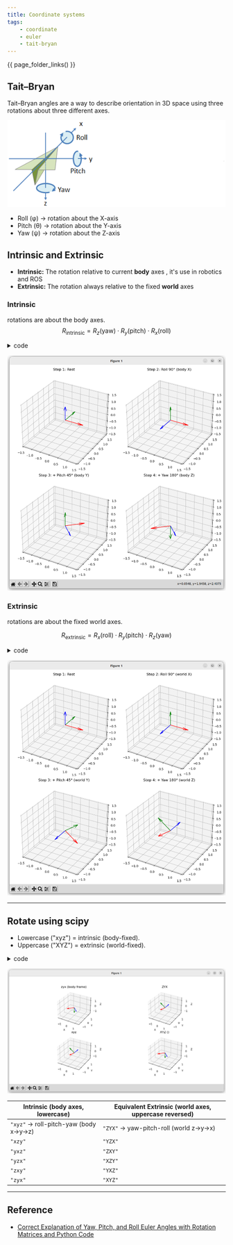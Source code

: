 ```yaml
---
title: Coordinate systems
tags:
    - coordinate
    - euler
    - tait-bryan
---
```


{{ page_folder_links() }}

## Tait–Bryan
Tait–Bryan angles are a way to describe orientation in 3D space using three rotations about three different axes.

![alt text](images/rpy.png)

- Roll (φ) → rotation about the X-axis
- Pitch (θ) → rotation about the Y-axis
- Yaw (ψ) → rotation about the Z-axis



## Intrinsic and Extrinsic

- **Intrinsic:** The rotation relative to current **body** axes , it's use in robotics and ROS
- **Extrinsic:** The rotation always relative to the fixed **world** axes

### Intrinsic
rotations are about the body axes.
$$R_{\text{intrinsic}} = R_z(\text{yaw}) \cdot R_y(\text{pitch}) \cdot R_x(\text{roll})$$

<details>
    <summary>code</summary>

```python
--8<-- "docs/Robotics/math/coordinate_system/code/intrinsic_rotation_step.py"
```
</details>


![alt text](images/intrinsic.png)


### Extrinsic
rotations are about the fixed world axes.

$$R_{\text{extrinsic}} = R_x(\text{roll}) \cdot R_y(\text{pitch}) \cdot R_z(\text{yaw})$$

<details>
    <summary>code</summary>

```python
--8<-- "docs/Robotics/math/coordinate_system/code/extrinsic_rotation_step.py"
```
</details>

![alt text](images/exrinsic.png)

---

## Rotate using scipy

- Lowercase ("xyz") = intrinsic (body-fixed).
- Uppercase ("XYZ") = extrinsic (world-fixed).


<details>
    <summary>code</summary>

```python
--8<-- "docs/Robotics/math/coordinate_system/code/rotation_with_scipy.py"
```
</details>

![alt text](images/scipy_rotation.png)

| Intrinsic (body axes, lowercase)      | Equivalent Extrinsic (world axes, uppercase reversed) |
| ------------------------------------- | ----------------------------------------------------- |
| `"xyz"` → roll-pitch-yaw (body x→y→z) | `"ZYX"` → yaw-pitch-roll (world z→y→x)                |
| `"xzy"`                               | `"YZX"`                                               |
| `"yxz"`                               | `"ZXY"`                                               |
| `"yzx"`                               | `"XZY"`                                               |
| `"zxy"`                               | `"YXZ"`                                               |
| `"zyx"`                               | `"XYZ"`                                               |

---
## Reference
- [Correct Explanation of Yaw, Pitch, and Roll Euler Angles with Rotation Matrices and Python Code ](https://youtu.be/R5CpG1eq5uQ)